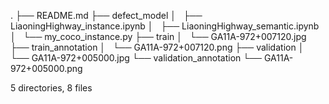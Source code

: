 .
├── README.md
├── defect_model
│   ├── LiaoningHighway_instance.ipynb
│   ├── LiaoningHighway_semantic.ipynb
│   └── my_coco_instance.py
├── train
│   └── GA11A-972+007120.jpg
├── train_annotation
│   └── GA11A-972+007120.png
├── validation
│   └── GA11A-972+005000.jpg
└── validation_annotation
    └── GA11A-972+005000.png

5 directories, 8 files
